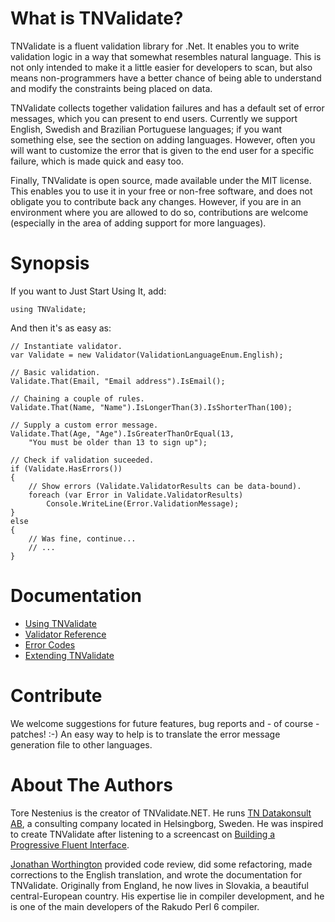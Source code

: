 # What is TNValidate?
TNValidate is a fluent validation library for .Net. It enables you to write validation
logic in a way that somewhat resembles natural language. This is not only intended to
make it a little easier for developers to scan, but also means non-programmers have a
better chance of being able to understand and modify the constraints being placed on
data.

TNValidate collects together validation failures and has a default set of error messages,
which you can present to end users. Currently we support English, Swedish and Brazilian
Portuguese languages; if you want something else, see the section on adding languages.
However, often you will want to customize the error that is given to the end user for a specific
failure, which is made quick and easy too.

Finally, TNValidate is open source, made available under the MIT license. This enables
you to use it in your free or non-free software, and does not obligate you to contribute
back any changes. However, if you are in an environment where you are allowed to do so,
contributions are welcome (especially in the area of adding support for more languages).

# Synopsis
If you want to Just Start Using It, add:

```
using TNValidate;
```

And then it's as easy as:

```
// Instantiate validator.
var Validate = new Validator(ValidationLanguageEnum.English);

// Basic validation.
Validate.That(Email, "Email address").IsEmail();

// Chaining a couple of rules.
Validate.That(Name, "Name").IsLongerThan(3).IsShorterThan(100);

// Supply a custom error message.
Validate.That(Age, "Age").IsGreaterThanOrEqual(13,
    "You must be older than 13 to sign up");

// Check if validation suceeded.
if (Validate.HasErrors())
{
    // Show errors (Validate.ValidatorResults can be data-bound).
    foreach (var Error in Validate.ValidatorResults)
        Console.WriteLine(Error.ValidationMessage);
}
else
{
    // Was fine, continue...
    // ...
}
```

# Documentation
* [Using TNValidate](https://github.com/edumentab/TNValidate/wiki/Using-TNValidate)
* [Validator Reference](https://github.com/edumentab/TNValidate/wiki/Using-TNValidate)
* [Error Codes](https://github.com/edumentab/TNValidate/wiki/Using-TNValidate)
* [Extending TNValidate](https://github.com/edumentab/TNValidate/wiki/Using-TNValidate)

# Contribute
We welcome suggestions for future features, bug reports and - of course - patches! :-) An easy way to help is to translate the error message generation file to other languages.

# About The Authors
Tore Nestenius is the creator of TNValidate.NET. He runs [TN Datakonsult AB](http://www.tn-data.se/), a consulting company located in Helsingborg, Sweden. He was inspired to create TNValidate after listening to a screencast on [Building a Progressive Fluent Interface](http://www.dimecasts.net/Casts/CastDetails/95).

[Jonathan Worthington](http://www.jnthn.net/) provided code review, did some refactoring, made corrections to the English translation, and wrote the documentation for TNValidate. Originally from England, he now lives in Slovakia, a beautiful central-European country. His expertise lie in compiler development, and he is one of the main developers of the Rakudo Perl 6 compiler.